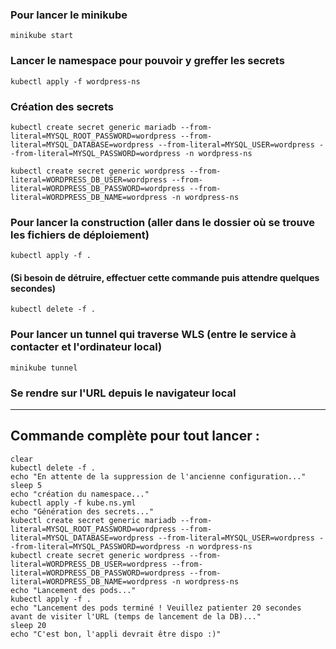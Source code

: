 ### Pour lancer le minikube

`minikube start`

### Lancer le namespace pour pouvoir y greffer les secrets
`kubectl apply -f wordpress-ns`

### Création des secrets
```kubectl create secret generic mariadb --from-literal=MYSQL_ROOT_PASSWORD=wordpress --from-literal=MYSQL_DATABASE=wordpress --from-literal=MYSQL_USER=wordpress --from-literal=MYSQL_PASSWORD=wordpress -n wordpress-ns```

```kubectl create secret generic wordpress --from-literal=WORDPRESS_DB_USER=wordpress --from-literal=WORDPRESS_DB_PASSWORD=wordpress --from-literal=WORDPRESS_DB_NAME=wordpress -n wordpress-ns```

### Pour lancer la construction (aller dans le dossier où se trouve les fichiers de déploiement)

`kubectl apply -f .`

#### (Si besoin de détruire, effectuer cette commande puis attendre quelques secondes)

`kubectl delete -f .`

### Pour lancer un tunnel qui traverse WLS (entre le service à contacter et l'ordinateur local)

`minikube tunnel`


### Se rendre sur l'URL depuis le navigateur local

---------------------------

## Commande complète pour tout lancer :
```
clear
kubectl delete -f .
echo "En attente de la suppression de l'ancienne configuration..."
sleep 5
echo "création du namespace..."
kubectl apply -f kube.ns.yml
echo "Génération des secrets..."
kubectl create secret generic mariadb --from-literal=MYSQL_ROOT_PASSWORD=wordpress --from-literal=MYSQL_DATABASE=wordpress --from-literal=MYSQL_USER=wordpress --from-literal=MYSQL_PASSWORD=wordpress -n wordpress-ns 
kubectl create secret generic wordpress --from-literal=WORDPRESS_DB_USER=wordpress --from-literal=WORDPRESS_DB_PASSWORD=wordpress --from-literal=WORDPRESS_DB_NAME=wordpress -n wordpress-ns
echo "Lancement des pods..."
kubectl apply -f . 
echo "Lancement des pods terminé ! Veuillez patienter 20 secondes avant de visiter l'URL (temps de lancement de la DB)..."
sleep 20
echo "C'est bon, l'appli devrait être dispo :)"


```


